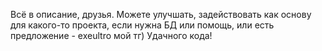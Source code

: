 Всё в описание, друзья. Можете улучшать, задействовать как основу для какого-то проекта, если нужна БД или помощь, или есть предложение - exeultro мой тг)
Удачного кода!
